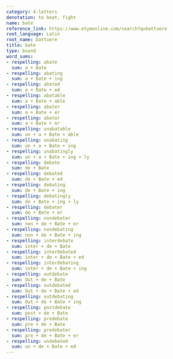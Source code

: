 ```yaml
---
category: 4-letters
denotation: to beat, fight
name: bate
reference_link: https://www.etymonline.com/search?q=battuere
root_language: Latin
root_name: battuere
title: bate
type: bound
word_sums:
- respelling: abate
  sum: a + Bate
- respelling: abating
  sum: a + Bate + ing
- respelling: abated
  sum: a + Bate + ed
- respelling: abatable
  sum: a + Bate + able
- respelling: abater
  sum: a + Bate + er
- respelling: abator
  sum: a + Bate + or
- respelling: unabatable
  sum: un + a + Bate + able
- respelling: unabating
  sum: un + a + Bate + ing
- respelling: unabatingly
  sum: un + a + Bate + ing + ly
- respelling: debate
  sum: de + Bate
- respelling: debated
  sum: de + Bate + ed
- respelling: debating
  sum: de + Bate + ing
- respelling: debatingly
  sum: de + Bate + ing + ly
- respelling: debater
  sum: de + Bate + er
- respelling: nondebater
  sum: non + de + Bate + er
- respelling: nondebating
  sum: non + de + Bate + ing
- respelling: interdebate
  sum: inter + de + Bate
- respelling: interdebated
  sum: inter + de + Bate + ed
- respelling: interdebating
  sum: inter + de + Bate + ing
- respelling: outdebate
  sum: Out + de + Bate
- respelling: outdebated
  sum: Out + de + Bate + ed
- respelling: outdebating
  sum: Out + de + Bate + ing
- respelling: postdebate
  sum: post + de + Bate
- respelling: predebate
  sum: pre + de + Bate
- respelling: predebater
  sum: pre + de + Bate + er
- respelling: undebated
  sum: un + de + Bate + ed
---
```

